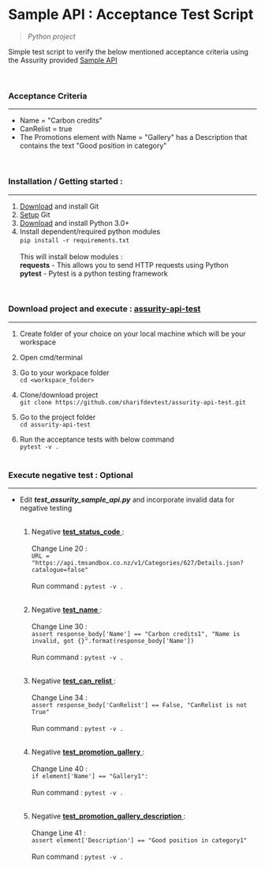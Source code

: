 # **Sample API : Acceptance Test Script**  
> _Python project_ 

Simple test script to verify the below mentioned acceptance criteria using the Assurity provided [Sample API](https://api.tmsandbox.co.nz/v1/Categories/6327/Details.json?catalogue=false)

<br>

### **Acceptance Criteria** 
---
- Name = "Carbon credits"
- CanRelist = true
- The Promotions element with Name = "Gallery" has a Description that contains the text "Good position in category"

<br>

### **Installation / Getting started** :
---
1. [Download](https://git-scm.com/downloads) and install Git 
2. [Setup](https://git-scm.com/book/en/v2/Getting-Started-First-Time-Git-Setup) Git
2. [Download](https://www.python.org/downloads/) and install Python 3.0+
3. Install dependent/required python modules
    <br> `pip install -r requirements.txt`
    <br> 
    <br> This will install below modules :
    <br> **requests** - This allows you to send HTTP requests using Python
    <br> **pytest**   - Pytest is a python testing framework
 

<br>

### **Download project and execute** : [assurity-api-test](https://github.com/sharifdevtest/assurity-api-test)
---
1. Create folder of your choice on your local machine which will be your workspace 
2. Open cmd/terminal 
3. Go to your workpace folder
    <br> `cd <workspace_folder>`
    <br>
4. Clone/download project
    <br> `git clone https://github.com/sharifdevtest/assurity-api-test.git`
    <br> 
    
5. Go to the project folder 
    <br> `cd assurity-api-test`
    <br> 
6. Run the acceptance tests with below command 
    <br> `pytest -v .`
    <br><br> 
   

### **Execute negative test** : Optional
---
- Edit **_test_assurity_sample_api.py_** and incorporate invalid data for negative testing  
    <br>
    1.  Negative <u> **test_status_code** </u> : 
    <br><br> Change Line 20 : 
    <br> `URL = "https://api.tmsandbox.co.nz/v1/Categories/627/Details.json?catalogue=false"`
    <br><br> Run command :  `pytest -v .`
    <br><br>

    2.  Negative <u> **test_name** </u> : 
    <br><br> Change Line 30 :
    <br> `assert response_body['Name'] == "Carbon credits1", "Name is invalid, got {}".format(response_body['Name'])`
    <br><br> Run command :  `pytest -v .`
    <br><br>
   
    3.  Negative <u> **test_can_relist** </u> : 
    <br><br> Change Line 34 :
    <br> `assert response_body['CanRelist'] == False, "CanRelist is not True"`
    <br><br> Run command :  `pytest -v .`
    <br><br>
   
    4.  Negative <u> **test_promotion_gallery** </u> : 
    <br><br> Change Line 40 :
    <br> `if element['Name'] == "Gallery1":`
    <br><br> Run command :  `pytest -v .`
    <br><br>

    5.  Negative <u> **test_promotion_gallery_description** </u> : 
    <br><br> Change Line 41 :
    <br> `assert element['Description'] == "Good position in category1"`
    <br><br> Run command :  `pytest -v .`
    <br><br>


